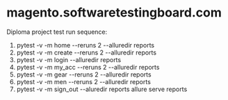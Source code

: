 # magento.softwaretestingboard.com
Diploma project 
test run sequence:
1. pytest -v -m home --reruns 2 --alluredir reports
2. pytest -v -m create --reruns 2 --alluredir reports 
3. pytest -v -m login --alluredir reports
4. pytest -v -m my_acc --reruns 2 --alluredir reports
5. pytest -v -m gear --reruns 2 --alluredir reports
6. pytest -v -m men --reruns 2 --alluredir reports 
7. pytest -v -m sign_out --aluredir reports 
allure serve reports
